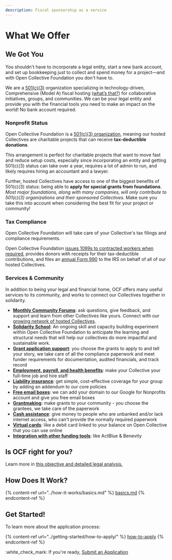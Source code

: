 ```yaml
---
description: Fiscal sponsorship as a service
---
```


# What We Offer

## We Got You

You shouldn't have to incorporate a legal entity, start a new bank account, and set up bookkeeping just to collect and spend money for a project—and with Open Collective Foundation you don't have to.

We are a [501(c)(3)](fiscal-hosting.md#what-does-501-c-3-mean) organization specializing in technology-driven, Comprehensive (Model A) fiscal hosting ([what’s that?](fiscal-hosting.md)) for collaborative initiatives, groups, and communities. We can be your legal entity and provide you with the financial tools you need to make an impact on the world! No bank account required.

### **Nonprofit Status**

Open Collective Foundation is a [501(c)(3) organization](fiscal-hosting.md#what-does-501-c-3-mean), meaning our hosted Collectives are charitable projects that can receive **tax-deductible donations**.

This arrangement is perfect for charitable projects that want to move fast and reduce setup costs, especially since incorporating an entity and getting 501(c)(3) status can take over a year, requires a lot of admin to run, and likely requires hiring an accountant and a lawyer.

Further, hosted Collectives have access to one of the biggest benefits of 501(c)(3) status: being able to **apply for special grants from foundations**. _Most major foundations, along with many companies, will only contribute to 501(c)(3) organizations and their sponsored Collectives._ Make sure you take this into account when considering the best fit for your project or community!

### **Tax Compliance**

Open Collective Foundation will take care of your Collective's tax filings and compliance requirements.

Open Collective Foundation [issues 1099s to contracted workers when required](https://docs.opencollective.com/help/expenses-and-getting-paid/tax-information#for-us-based-fiscal-hosts), provides donors with receipts for their tax-deductible contributions, and files an [annual Form 990](../about/official-information-and-documents.md#irs-form-990s) to the IRS on behalf of all of our hosted Collectives.

### Services & Community

In addition to being your legal and financial home, OCF offers many useful services to its community, and works to connect our Collectives together in solidarity.

* [**Monthly Community Forums**](https://opencollective.com/foundation/events): ask questions, give feedback, and support and learn from other Collectives like yours. Connect with our [growing network of hosted Collectives](https://opencollective.com/foundation#category-CONTRIBUTIONS).
* [**Solidarity School**](https://opencollective.com/foundation/updates/ocf-solidarity-school-syllabus-phase-1-building-on-our-shared-capacity): An ongoing skill and capacity building experiment within Open Collective Foundation to anticipate the learning and structural needs that will help our collectives do more impactful and sustainable work.
* [**Grant application support**](../how-it-works/financial-contributions/grant-funding.md): you choose the grants to apply to and tell your story, we take care of all the compliance paperwork and meet funder requirements for documentation, audited financials, and track record
* [**Employment, payroll, and health benefits**](employment.md): make your Collective your full-time job and hire staff
* [**Liability insurance**](liability-insurance.md): get simple, cost-effective coverage for your group by adding an addendum to our core policies
* [**Free email boxes**](emails.md): we can add your domain to our Google for Nonprofits account and give you free email boxes
* [**Grantmaking**](../how-it-works/grantmaking/): make grants to your community - you choose the grantees, we take care of the paperwork
* [**Cash assistance**](../how-it-works/policies/cash-assistance-policy.md): give money to people who are unbanked and/or lack internet access, who can't provide the normally required paperwork
* [**Virtual cards**](virtual-cards-policy.md): like a debit card linked to your balance on Open Collective that you can use online
* [**Integration with other funding tools**](../how-it-works/financial-contributions/third-party-fundraising-tools-and-benefits.md): like ActBlue & Benevity

## Is OCF right for you?

Learn more in [this objective and detailed legal analysis.](https://docs.opencollective.foundation/faq/is-ocf-right-for-you)

## How Does It Work?

{% content-ref url="../how-it-works/basics.md" %}
[basics.md](../how-it-works/basics.md)
{% endcontent-ref %}

## Get Started!

To learn more about the application process:

{% content-ref url="../getting-started/how-to-apply/" %}
[how-to-apply](../getting-started/how-to-apply/)
{% endcontent-ref %}

:white\_check\_mark: If you're ready, [Submit an Application](https://www.opencollective.com/foundation/apply)
